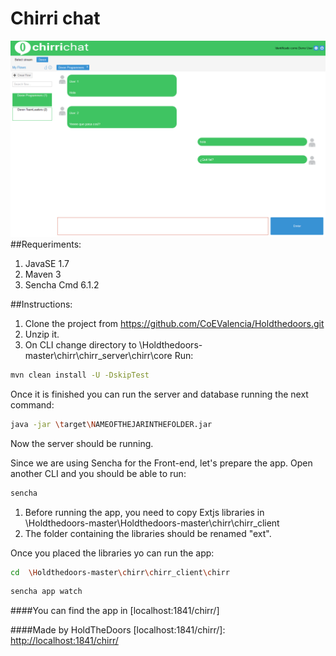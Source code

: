 # Chirri chat
![alt tag](https://github.com/CoEValencia/Holdthedoors/blob/master/Chirri_Capture.png)
##Requeriments:

1. JavaSE 1.7
2. Maven 3
3. Sencha Cmd 6.1.2

##Instructions:
1. Clone the project from https://github.com/CoEValencia/Holdthedoors.git
2. Unzip it.
3. On CLI change directory to \Holdthedoors-master\chirr\chirr_server\chirr\core
Run: 
```sh
mvn clean install -U -DskipTest
```
Once it is finished you can run the server and database running the next command:
```sh
java -jar \target\NAMEOFTHEJARINTHEFOLDER.jar
```
Now the server should be running.

Since we are using Sencha for the Front-end, let's prepare the app.
Open another CLI and you should be able to run:
```sh
sencha
```
1. Before running the app, you need to copy Extjs libraries in \Holdthedoors-master\Holdthedoors-master\chirr\chirr_client 
2. The folder containing the libraries should be renamed "ext".

Once you placed the libraries yo can run the app:
```sh
cd  \Holdthedoors-master\chirr\chirr_client\chirr
```
```sh
sencha app watch
```

####You can find the app in [localhost:1841/chirr/]

####Made by HoldTheDoors
[localhost:1841/chirr/]: <http://localhost:1841/chirr/>

